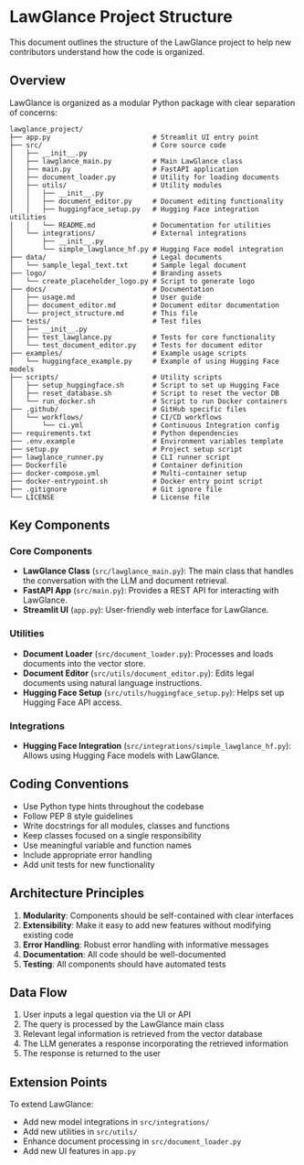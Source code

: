 # LawGlance Project Structure

This document outlines the structure of the LawGlance project to help new contributors understand how the code is organized.

## Overview

LawGlance is organized as a modular Python package with clear separation of concerns:

```
lawglance_project/
├── app.py                         # Streamlit UI entry point
├── src/                           # Core source code
│   ├── __init__.py
│   ├── lawglance_main.py          # Main LawGlance class
│   ├── main.py                    # FastAPI application 
│   ├── document_loader.py         # Utility for loading documents
│   ├── utils/                     # Utility modules
│   │   ├── __init__.py
│   │   ├── document_editor.py     # Document editing functionality
│   │   ├── huggingface_setup.py   # Hugging Face integration utilities
│   │   └── README.md              # Documentation for utilities
│   └── integrations/              # External integrations
│       ├── __init__.py
│       └── simple_lawglance_hf.py # Hugging Face model integration
├── data/                          # Legal documents
│   └── sample_legal_text.txt      # Sample legal document
├── logo/                          # Branding assets
│   └── create_placeholder_logo.py # Script to generate logo
├── docs/                          # Documentation
│   ├── usage.md                   # User guide
│   ├── document_editor.md         # Document editor documentation
│   └── project_structure.md       # This file
├── tests/                         # Test files
│   ├── __init__.py
│   ├── test_lawglance.py          # Tests for core functionality
│   └── test_document_editor.py    # Tests for document editor
├── examples/                      # Example usage scripts
│   └── huggingface_example.py     # Example of using Hugging Face models
├── scripts/                       # Utility scripts
│   ├── setup_huggingface.sh       # Script to set up Hugging Face
│   ├── reset_database.sh          # Script to reset the vector DB
│   └── run_docker.sh              # Script to run Docker containers
├── .github/                       # GitHub specific files
│   └── workflows/                 # CI/CD workflows
│       └── ci.yml                 # Continuous Integration config
├── requirements.txt               # Python dependencies
├── .env.example                   # Environment variables template
├── setup.py                       # Project setup script
├── lawglance_runner.py            # CLI runner script
├── Dockerfile                     # Container definition
├── docker-compose.yml             # Multi-container setup
├── docker-entrypoint.sh           # Docker entry point script
├── .gitignore                     # Git ignore file
└── LICENSE                        # License file
```

## Key Components

### Core Components

- **LawGlance Class** (`src/lawglance_main.py`): The main class that handles the conversation with the LLM and document retrieval.
- **FastAPI App** (`src/main.py`): Provides a REST API for interacting with LawGlance.
- **Streamlit UI** (`app.py`): User-friendly web interface for LawGlance.

### Utilities

- **Document Loader** (`src/document_loader.py`): Processes and loads documents into the vector store.
- **Document Editor** (`src/utils/document_editor.py`): Edits legal documents using natural language instructions.
- **Hugging Face Setup** (`src/utils/huggingface_setup.py`): Helps set up Hugging Face API access.

### Integrations

- **Hugging Face Integration** (`src/integrations/simple_lawglance_hf.py`): Allows using Hugging Face models with LawGlance.

## Coding Conventions

- Use Python type hints throughout the codebase
- Follow PEP 8 style guidelines
- Write docstrings for all modules, classes and functions
- Keep classes focused on a single responsibility
- Use meaningful variable and function names
- Include appropriate error handling
- Add unit tests for new functionality

## Architecture Principles

1. **Modularity**: Components should be self-contained with clear interfaces
2. **Extensibility**: Make it easy to add new features without modifying existing code
3. **Error Handling**: Robust error handling with informative messages
4. **Documentation**: All code should be well-documented
5. **Testing**: All components should have automated tests

## Data Flow

1. User inputs a legal question via the UI or API
2. The query is processed by the LawGlance main class
3. Relevant legal information is retrieved from the vector database
4. The LLM generates a response incorporating the retrieved information
5. The response is returned to the user

## Extension Points

To extend LawGlance:

- Add new model integrations in `src/integrations/`
- Add new utilities in `src/utils/`
- Enhance document processing in `src/document_loader.py`
- Add new UI features in `app.py`
